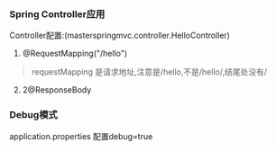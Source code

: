 ### Spring Controller应用
Controller配置:(masterspringmvc.controller.HelloController)
1. @RequestMapping("/hello")
> requestMapping 是请求地址,注意是/hello,不是/hello/,结尾处没有/
2. 2@ResponseBody

### Debug模式
application.properties 配置debug=true
>
